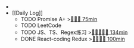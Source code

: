 -
- [[Daily Log]]
	- TODO Promise A+ >[🍅🍅🍅 75min](#agenda-pomo://?t=f-1689762685766-1500%2Cf-1689776513687-1500%2Cf-1689778444123-1500)
	- TODO LeetCode
	- TODO JS、TS、Regex练习 >[🍅🍅🍅🍅🍅 134min](#agenda-pomo://?t=f-1689751773201-1500%2Cf-1689753930303-1500%2Cf-1689755592476-1500%2Cf-1689758203251-1500%2Cf-1689760006413-1500%2Cp-1689761998489-504)
	- DONE React-coding Redux >[🍅🍅🍅🍅 100min](#agenda-pomo://?t=f-1689741914913-1500%2Cf-1689745091849-1500%2Cf-1689747052586-1500%2Cf-1689749091265-1500)